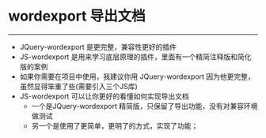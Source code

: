 # wordexport 导出文档

-- --

* JQuery-wordexport 是更完整，兼容性更好的插件
* JS-wordexport 是用来学习底层原理的插件，里面有一个精简注释版和简化版的案例
* 如果你需要在项目中使用，我建议你用 JQuery-wordexport 因为他更完整，虽然显得笨重了些(需要引入三个JS库)
* JS-wordexport 可以让你更好的看懂如何实现导出文档
  * 一个是JQuery-wordexport 精简版，只保留了导出功能，没有对兼容环境做测试
  * 另一个是使用了更简单，更明了的方式，实现了功能；